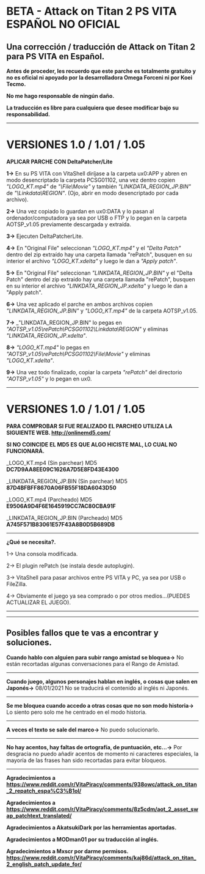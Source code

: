# BETA - Attack on Titan 2 PS VITA ESPAÑOL NO OFICIAL
Una corrección / traducción de Attack on Titan 2 para PS VITA en Español.
-------------------------------------------

**Antes de proceder, les recuerdo que este parche es totalmente gratuito y no es oficial ni apoyado por la desarrolladora Omega Forceni ni por Koei Tecmo.**

**No me hago responsable de ningún daño.**

**La traducción es libre para cualquiera que desee modificar bajo su responsabilidad.**

-------------------------------------------
# VERSIONES 1.0 / 1.01 / 1.05
**APLICAR PARCHE CON DeltaPatcher/Lite**

**1->** En su PS VITA con VitaShell diríjase a la carpeta ux0:APP y abren en modo desencriptado la carpeta PCSG01102, una vez dentro copien _"LOGO_KT.mp4"_ de _"\File\Movie"_ y también _"LINKDATA_REGION_JP.BIN"_ de _"\Linkdata\REGION"_. (Ojo, abrir en modo desencriptado por cada archivo).

**2->** Una vez copiado lo guardan en ux0:DATA y lo pasan al ordenador/computadora ya sea por USB o FTP y lo pegan en la carpeta AOTSP_v1.05 previamente descargada y extraída.

**3->** Ejecuten DeltaPatcherLite.

**4->** En "Original File" seleccionan _"LOGO_KT.mp4"_ y el _"Delta Patch"_ dentro del zip extraído hay una carpeta llamada "rePatch", busquen en su interior el archivo _"LOGO_KT.xdelta"_ y luego le dan a _"Apply patch"_.

**5->** En "Original File" seleccionan _"LINKDATA_REGION_JP.BIN"_ y el "Delta Patch" dentro del zip extraido hay una carpeta llamada "rePatch", busquen en su interior el archivo _"LINKDATA_REGION_JP.xdelta"_ y luego le dan a "Apply patch".

**6->** Una vez aplicado el parche en ambos archivos copien _"LINKDATA_REGION_JP.BIN"_ y _"LOGO_KT.mp4"_ de la carpeta AOTSP_v1.05.

**7->** _"LINKDATA_REGION_JP.BIN" lo pegas en _"AOTSP_v1.05\rePatch\PCSG01102\Linkdata\REGION"_ y eliminas _"LINKDATA_REGION_JP.xdelta"_.

**8->** _"LOGO_KT.mp4"_ lo pegas en _"AOTSP_v1.05\rePatch\PCSG01102\File\Movie"_ y eliminas _"LOGO_KT.xdelta"_.

**9->** Una vez todo finalizado, copiar la carpeta _"rePatch"_ del directorio _"AOTSP_v1.05"_ y lo pegan en ux0.

-------------------------------------------------------------------------------------------------------------------------------------------------- 
# VERSIONES 1.0 / 1.01 / 1.05

**PARA COMPROBAR SI FUE REALIZADO EL PARCHEO UTILIZA LA SIGUIENTE WEB.
http://onlinemd5.com/**

**SI NO COINCIDE EL MD5 ES QUE ALGO HICISTE MAL, LO CUAL NO FUNCIONARÁ.**

_LOGO_KT.mp4 (Sin parchear)
MD5
**DC7D9AA8EE09C1626A7D5E8FD43E4300**

_LINKDATA_REGION_JP.BIN (Sin parchear)
MD5
**87D4BFBFF8670A06FB55F18DA6043D50**

_LOGO_KT.mp4 (Parcheado)
MD5
**E9506A9D4F6E1645919CC7AC80CBA91F**

_LINKDATA_REGION_JP.BIN (Parcheado)
MD5
**A745F571B83061E57F43A8B0D5B689DB**

-------------------------------------------------------------------------------------------------------------------------------------------------- 
**¿Qué se necesita?.**

1->​ Una consola modificada.

2->​ El plugin rePatch (se instala desde ​autoplugin​).

3->​ ​VitaShell​ para pasar archivos entre ​PS VITA​ y ​PC​, ya sea por USB o ​FileZilla​.

4-> ​Obviamente el ​juego​ ya sea comprado o por otros medios... ​(PUEDES ACTUALIZAR EL JUEGO).

-----------------------------------------------------------------------
-----------------------------------------------------------------------

Posibles fallos que te vas a encontrar y soluciones.
-------------------------------------------

**Cuando hablo con alguien para subir rango amistad se bloquea->**
No están recortadas algunas conversaciones para el Rango de Amistad.

-------------------------------------------

**Cuando juego, algunos personajes hablan en inglés, o cosas que salen en Japonés->**
08/01/2021 No se traducirá el contenido al inglés ni Japonés.

-------------------------------------------

**Se me bloquea cuando accedo a otras cosas que no son modo
historia->**
Lo siento pero solo me he centrado en el modo historia.

-------------------------------------------

**A veces el texto se sale del marco->**
No puedo solucionarlo.

-------------------------------------------

**No hay acentos, hay faltas de ortografía, de puntuación, etc...->**
Por desgracia no puedo añadir acentos de momento ni caracteres especiales, 
la mayoría de las frases han sido recortadas para evitar bloqueos.

-------------------------------------------

**Agradecimientos a https://www.reddit.com/r/VitaPiracy/comments/938owc/attack_on_titan_2_repatch_espa%C3%B1ol/**

**Agradecimientos a https://www.reddit.com/r/VitaPiracy/comments/8z5cdm/aot_2_asset_swap_patchtext_translated/**

**Agradecimientos a AkatsukiDark por las herramientas aportadas.**

**Agradecimientos a MODman01 por su traducción al inglés.**

**Agradecimientos a Mxscr por darme permisos. https://www.reddit.com/r/VitaPiracy/comments/kaj86d/attack_on_titan_2_english_patch_update_for/**

